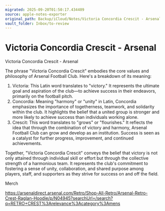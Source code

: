```yaml
---
migrated: 2025-09-20T01:50:17.434409
source: apple-notes-exporter
original_path: Backup/iCloud/Notes/Victoria Concordia Crescit - Arsenal.md
vault_folder: Inbox/to-review
---
```

# Victoria Concordia Crescit - Arsenal

Victoria Concordia Crescit - Arsenal

The phrase "Victoria Concordia Crescit" embodies the core values and philosophy of Arsenal Football Club. Here's a breakdown of its meaning:
1. Victoria: This Latin word translates to "victory." It represents the ultimate goal and aspiration of the club—to achieve success in their endeavors, primarily on the football pitch.
2. Concordia: Meaning "harmony" or "unity" in Latin, Concordia emphasizes the importance of togetherness, teamwork, and solidarity within the club. It highlights the belief that a united group is stronger and more likely to achieve success than individuals working alone.
3. Crescit: This word translates to "grows" or "flourishes." It reflects the idea that through the combination of victory and harmony, Arsenal Football Club can grow and develop as an institution. Success is seen as a catalyst for further progress, improvement, and continued achievements.

Together, "Victoria Concordia Crescit" conveys the belief that victory is not only attained through individual skill or effort but through the collective strength of a harmonious team. It represents the club's commitment to fostering a sense of unity, collaboration, and shared purpose among players, staff, and supporters as they strive for success on and off the field.

Merch 

https://arsenaldirect.arsenal.com/Retro/Shop-All-Retro/Arsenal-Retro-Crest-Raglan-Hoodie/p/N04945?searchUrl=/search?q=RETRO+CREST%3Arelevance%3Acategory%3Amens
